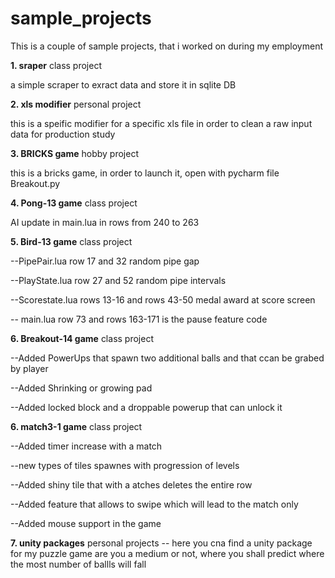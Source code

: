 # sample_projects
This is a couple of sample projects, that i worked on during my employment

**1. sraper** class project

a simple scraper to exract data and store it in sqlite DB

**2. xls modifier** personal project

this is a speific modifier for a specific xls file in order to clean a raw input data for production study

**3. BRICKS game** hobby project

this is a bricks game, in order to launch it, open with pycharm file Breakout.py

**4. Pong-13 game** class project

AI update in main.lua in rows from 240 to 263

**5. Bird-13 game** class project

--PipePair.lua row 17 and 32 random pipe gap

--PlayState.lua row 27 and 52 random pipe intervals


--Scorestate.lua rows 13-16 and rows 43-50 medal award at score screen

-- main.lua row 73 and rows 163-171 is the pause feature code

**6. Breakout-14 game** class project
 
--Added PowerUps that spawn two additional balls and that ccan be grabed by player

--Added Shrinking or growing pad

--Added locked block and a droppable powerup that can unlock it

**6. match3-1 game** class project

--Added timer increase with a match

--new types of tiles spawnes with progression of levels

--Added shiny tile that with a atches deletes the entire row

--Added feature that allows to swipe which will lead to the match only

--Added mouse support in the game

**7. unity packages** personal projects
-- here you cna find a unity package for my puzzle game are you a medium or not, where you shall predict where the most number of ballls will fall
